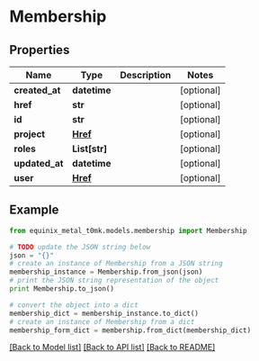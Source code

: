 # Membership


## Properties
Name | Type | Description | Notes
------------ | ------------- | ------------- | -------------
**created_at** | **datetime** |  | [optional] 
**href** | **str** |  | [optional] 
**id** | **str** |  | [optional] 
**project** | [**Href**](Href.md) |  | [optional] 
**roles** | **List[str]** |  | [optional] 
**updated_at** | **datetime** |  | [optional] 
**user** | [**Href**](Href.md) |  | [optional] 

## Example

```python
from equinix_metal_t0mk.models.membership import Membership

# TODO update the JSON string below
json = "{}"
# create an instance of Membership from a JSON string
membership_instance = Membership.from_json(json)
# print the JSON string representation of the object
print Membership.to_json()

# convert the object into a dict
membership_dict = membership_instance.to_dict()
# create an instance of Membership from a dict
membership_form_dict = membership.from_dict(membership_dict)
```
[[Back to Model list]](../README.md#documentation-for-models) [[Back to API list]](../README.md#documentation-for-api-endpoints) [[Back to README]](../README.md)


